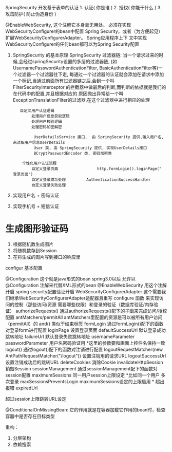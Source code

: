 SpringSecurity 开发基于表单的认证
    1. 认证( 你是谁 )
    2. 授权( 你能干什么 )
    3. 攻击防护( 防止伪造身份 )

@EnableWebSecurity, 这个注解它本身毫无用处。 必须在实现WebSecurityConfigurer的bean中配置
Spring Security，或者（为方便起见）扩展WebSecurityConfigurerAdapter。 Spring应用程序上下
文中实现WebSecurityConfigurer的任何bean都可以为Spring Security配置


1.  SpringSecurity   的基本原理
    SpringSecurity 过滤器链:  当一个请求过来的时候,会经过springSecurity设置的多层的过滤器链,
           (如 UsernamePasswordAuthenticationFilter, BasicAuthenticationFilter等)一个过滤器一个过滤器往下走,
           每通过一个过滤器的认证就会添加在请求中添加一个标记,当通过前面所有过滤器链之后,会到一个叫
           FilterSecurityInterceptor 的拦截器中做最后的判断,而判断的依据就是我们的在代码中的配置,并且根据对应的
           原因抛出异常给一个叫 ExceptionTranslationFilter的过滤器,在这个过滤器中进行相应的处理

           自定义用户认证逻辑
                处理用户信息获取逻辑
                处理用户校验逻辑
                处理密码加密解密

                 UserDetailsService 接口,  由 SpringSecurity 提供,输入用户名,来读取用户信息UserDetails
                 User 类, 由 SpringSecurity 提供, 实现UserDetails接口
                 BCryptPasswordEncoder 类, 密码加密类

            个性化用户认证流程
                自定义登录页面                 http.formLogin().loginPage(" 登录页面")
                自定义登录成功处理         AuthenticationSuccessHandler
                自定义登录失败处理

2.  实现用户名 +  密码认证
3.  实现手机号 +  短信认证


 # 生成图形验证码
1. 根据随机数生成图片
2. 将随机数存到Session
3. 在将生成的图片写到接口的响应里


configur 基本配置

@Configuration 	这个就是java形式的bean spring3.0以后 允许以 @Configuration 注解来代替XML形式的bean
@EnableWebSecurity 	用这个注解开启 spring security配置验证开启
WebSecurityConfigurerAdapter 	这个需要我们继承WebSecurityConfigurerAdapter适配器且重写
 configure 函数 来实现访问的控制（那些访问/资源 需要哪些权限）和登录的验证（数据库验证/内存验证）
authorizeRequests() 	通过authorizeRequests()配下的子函来完成访问/授权 配置
antMatchers/permitAll 	antMatchers里配置的资源是可以被所有用户访问（permitAll）的
and() 	类似于结束标签
formLogin 	通过formLogin()配下的函数对登录form进行配置
loginPage 	设置登录页面
defaultSuccessUrl 	默认登录成功跳转地址
failureUrl 	默认登录失败跳转地址
usernameParameter
passwordParameter 	用户名密码验证用 *这里的参数要和画面上控件名保持一致
logout() 	通过logout()配下的函数对注销进行配置
logoutRequestMatcher(new AntPathRequestMatcher("/logout")) 	设置注销用的请求URL
logoutSuccessUrl 	设置注销成功后的跳转URL
deleteCookies 	消除Cookie
invalidateHttpSession 	销毁Session
sessionManagement 	通过sessionManagement配下的函数对session配置
maximumSessions 	同一用户session上限设定 *比如同一个用户 多次登录
maxSessionsPreventsLogin 	maximumSessions设定的上限启用 * 超出报错
expiredUrl

超过session上限跳转URL设定



@ConditionalOnMissingBean:
它的作用就是在容器加载它作用的bean时，检查容器中是否存在目标类型

重构：
1. 分层架构
2. 依赖搜索

